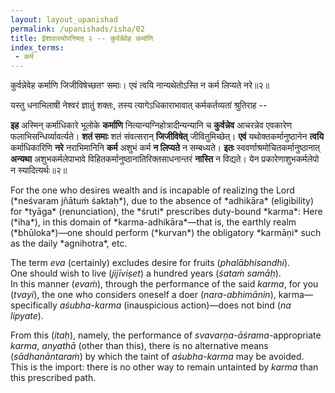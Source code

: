 ```yaml
---
layout: layout_upanishad
permalink: /upanishads/isha/02
title: ईशावास्योपनिषत् २ -- कुर्वन्नेवेह कर्माणि
index_terms:
 - कर्म
---
```


<div class="mulam" markdown="1">
कुर्वन्नेवेह कर्माणि जिजीविषेच्छतꣳ समाः।  
एवं त्वयि नान्यथेतोऽस्ति न कर्म लिप्यते नरे॥२॥
</div>

यस्तु धनाभिलाषी नेश्वरं ज्ञातुं शक्तः, तस्य त्यागेऽधिकाराभावात् कर्मकर्तव्यतां श्रुतिराह --

**इह** अस्मिन् कर्माधिकारे भूलोके **कर्माणि** नित्यान्यग्निहोत्रादीन्यन्यानि च **कुर्वन्नेव** आचरन्नेव एवकारेण फलाभिसन्धिर्व्यावर्त्यते। **शतं समाः** शतं संवत्सरान् **जिजीविषेत्** जीवितुमिच्छेत्। **एवं** यथोक्तकर्मानुष्ठानेन **त्वयि** कर्माधिकारिणि **नरे** नराभिमानिनि **कर्म** अशुभं कर्म **न लिप्यते** न सम्बध्यते। **इतः** स्ववर्णाश्रमोचितकर्मानुष्ठानात् **अन्यथा** अशुभकर्मलेपाभावे विहितकर्मानुष्ठानातिरिक्तसाधनान्तरं **नास्ति** न विद्यते। येन प्रकारेणाशुभकर्मलेपो न स्यादित्यर्थः॥२॥ 

<div class="translation-inline" markdown="1">
For the one who desires wealth and is incapable of realizing the Lord (*neśvaram jñātuṁ śaktaḥ*), due to the absence of *adhikāra* (eligibility) for *tyāga* (renunciation), the *śruti* prescribes duty-bound *karma*:  
Here (*iha*), in this domain of *karma-adhikāra*—that is, the earthly realm (*bhūloka*)—one should perform (*kurvan*) the obligatory *karmāṇi* such as the daily *agnihotra*, etc. 

The term *eva* (certainly) excludes desire for fruits (*phalābhisandhi*).  
One should wish to live (*jijīviṣet*) a hundred years (*śataṁ samāḥ*).  
In this manner (*evaṁ*), through the performance of the said *karma*, for you (*tvayi*), the one who considers oneself a doer (*nara-abhimānin*), karma—specifically *aśubha-karma* (inauspicious action)—does not bind (*na lipyate*).  

From this (*itaḥ*), namely, the performance of *svavarṇa-āśrama*-appropriate *karma*, *anyathā* (other than this), there is no alternative means (*sādhanāntaraṁ*) by which the taint of *aśubha-karma* may be avoided.  
This is the import: there is no other way to remain untainted by *karma* than this prescribed path.
</div>
 